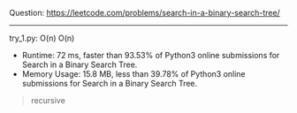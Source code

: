 Question: https://leetcode.com/problems/search-in-a-binary-search-tree/

---

try_1.py: O(n) O(n)
* Runtime: 72 ms, faster than 93.53% of Python3 online submissions for Search in a Binary Search Tree.
* Memory Usage: 15.8 MB, less than 39.78% of Python3 online submissions for Search in a Binary Search Tree.

> recursive
